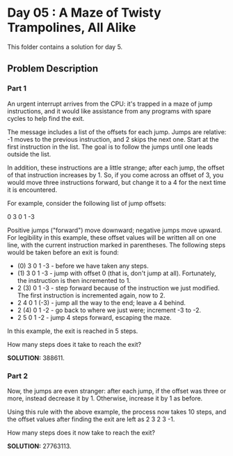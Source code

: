 # Day 05 : A Maze of Twisty Trampolines, All Alike

This folder contains a solution for day 5.

## Problem Description

### Part 1

An urgent interrupt arrives from the CPU: it's trapped in a maze of jump instructions, and it would like assistance from any programs with spare cycles to help find the exit.

The message includes a list of the offsets for each jump. Jumps are relative: -1 moves to the previous instruction, and 2 skips the next one. Start at the first instruction in the list. The goal is to follow the jumps until one leads outside the list.

In addition, these instructions are a little strange; after each jump, the offset of that instruction increases by 1. So, if you come across an offset of 3, you would move three instructions forward, but change it to a 4 for the next time it is encountered.

For example, consider the following list of jump offsets:

0
3
0
1
-3

Positive jumps ("forward") move downward; negative jumps move upward. For legibility in this example, these offset values will be written all on one line, with the current instruction marked in parentheses. The following steps would be taken before an exit is found:

  * (0) 3  0  1  -3  - before we have taken any steps.
  * (1) 3  0  1  -3  - jump with offset 0 (that is, don't jump at all). Fortunately, the instruction is then incremented to 1.
  * 2 (3) 0  1  -3  - step forward because of the instruction we just modified. The first instruction is incremented again, now to 2.
  * 2  4  0  1 (-3) - jump all the way to the end; leave a 4 behind.
  * 2 (4) 0  1  -2  - go back to where we just were; increment -3 to -2.
  * 2  5  0  1  -2  - jump 4 steps forward, escaping the maze.

In this example, the exit is reached in 5 steps.

How many steps does it take to reach the exit?

**SOLUTION:** 388611.

### Part 2

Now, the jumps are even stranger: after each jump, if the offset was three or more, instead decrease it by 1. Otherwise, increase it by 1 as before.

Using this rule with the above example, the process now takes 10 steps, and the offset values after finding the exit are left as 2 3 2 3 -1.

How many steps does it now take to reach the exit?

**SOLUTION:** 27763113.
